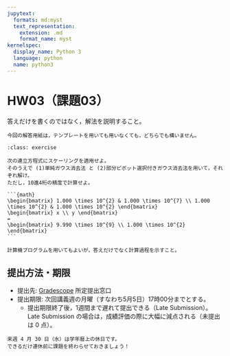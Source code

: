 ```yaml
---
jupytext:
  formats: md:myst
  text_representation:
    extension: .md
    format_name: myst
kernelspec:
  display_name: Python 3
  language: python
  name: python3
---
```


# HW03（課題03）

答えだけを書くのではなく，解法を説明すること。

```{warning}
今回の解答用紙は，テンプレートを用いても用いなくても，どちらでも構いません。
```

````{admonition} 問1
:class: exercise

次の連立方程式にスケーリングを適用せよ。
そのうえで (1)単純ガウス消去法 と (2)部分ピボット選択付きガウス消去法を用いて，それぞれ解け。
ただし，10進4桁の精度で計算せよ。

```{math}
\begin{bmatrix} 1.000 \times 10^{2} & 1.000 \times 10^{7} \\ 1.000 \times 10^{2} & 1.000 \times 10^{2} \end{bmatrix}
\begin{bmatrix} x \\ y \end{bmatrix}
=
\begin{bmatrix} 9.990 \times 10^{9} \\ 1.000 \times 10^{2} \end{bmatrix}
```

計算機プログラムを用いてもよいが，答えだけでなく計算過程を示すこと。

````

## 提出方法・期限

- 提出先: [Gradescope](https://www.gradescope.com/) 所定提出窓口
- 提出期限: 次回講義週の月曜（すなわち5月5日）17時00分までとする。
  - 提出期限終了後，1週間まで遅れて提出できる（Late Submission）。Late Submission の場合は，成績評価の際に大幅に減点される（未提出は 0 点）。

```{warning}
来週 4 月 30 日（水）は学年暦上の休日です。
できるだけ連休前に課題を終わらせておきましょう！
```
